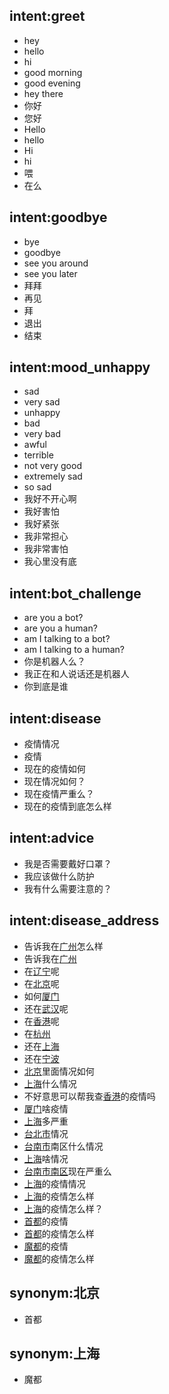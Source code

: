 ## intent:greet
- hey
- hello
- hi
- good morning
- good evening
- hey there
- 你好
- 您好
- Hello
- hello
- Hi
- hi
- 喂
- 在么

## intent:goodbye
- bye
- goodbye
- see you around
- see you later
- 拜拜
- 再见
- 拜
- 退出
- 结束

## intent:mood_unhappy
- sad
- very sad
- unhappy
- bad
- very bad
- awful
- terrible
- not very good
- extremely sad
- so sad
- 我好不开心啊
- 我好害怕
- 我好紧张
- 我非常担心
- 我非常害怕
- 我心里没有底

## intent:bot_challenge
- are you a bot?
- are you a human?
- am I talking to a bot?
- am I talking to a human?
- 你是机器人么？
- 我正在和人说话还是机器人
- 你到底是谁

<!-- below is weather stuff -->
## intent:disease
- 疫情情况
- 疫情
- 现在的疫情如何
- 现在情况如何？
- 现在疫情严重么？
- 现在的疫情到底怎么样

## intent:advice
- 我是否需要戴好口罩？
- 我应该做什么防护
- 我有什么需要注意的？

## intent:disease_address
- 告诉我在[广州](address)怎么样
- 告诉我在[广州](address)
- 在[辽宁](address)呢
- 在[北京](address)呢
- 如何[厦门](address)
- 还在[武汉](address)呢
- 在[香港](address)呢
- 在[杭州](address)
- 还在[上海](address)
- 还在[宁波](address)
- [北京](address)里面情况如何
- [上海](address)什么情况
- 不好意思可以帮我查[香港](address)的疫情吗
- [厦门](address)啥疫情
- [上海](address)多严重
- [台北市](address)情况
- [台南市](address)南区什么情况
- [上海](address)啥情况
- [台南市南区](address)现在严重么
- [上海](address)的疫情情况
- [上海](address)的疫情怎么样
- [上海](address)的疫情怎么样？
- [首都](address)的疫情
- [首都](address)的疫情怎么样
- [魔都](address)的疫情
- [魔都](address)的疫情怎么样

## synonym:北京
- 首都

## synonym:上海
- 魔都
